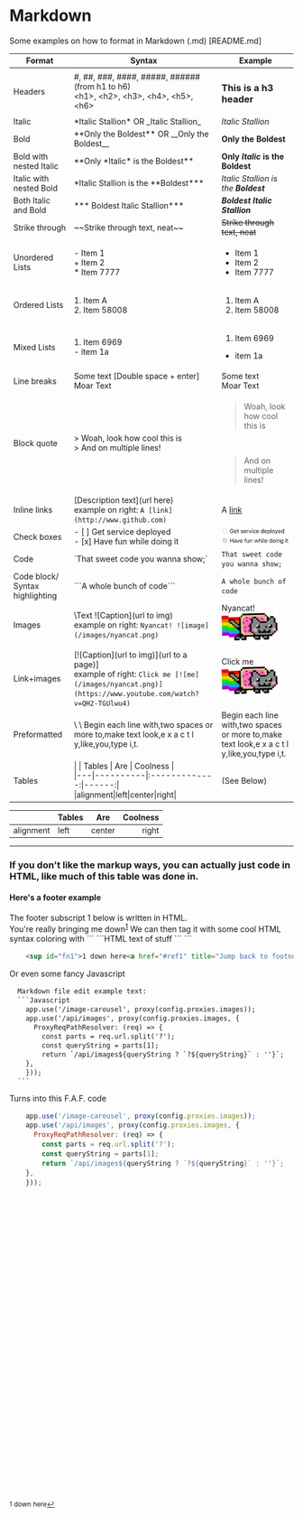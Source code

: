 # Markdown
Some examples on how to format in Markdown (.md) [README.md]

| Format            | Syntax                                                      | Example |
| ------            |-----                                                        |-----    |
| Headers 	        | \#, \##, \###, \####, \#####, \###### (from h1 to h6)                                                                                                         <br> \<h1>, \<h2>, \<h3>, \<h4>, \<h5>, \<h6>                     |  <h3>This is a h3 header</h3>	|
| Italic  	        | \*Italic Stallion\*  OR \_Italic Stallion\_	                 | *Italic Stallion* 	|
| Bold  	          | \*\*Only the Boldest\*\* 	OR \_\_Only the Boldest\_\_        | **Only the Boldest** 	|
| Bold with nested Italic | \*\*Only \*Italic\* is the Boldest\*\*                | **Only *Italic* is the Boldest**  |
| Italic with nested Bold | \*Italic Stallion is the \*\*Boldest\*\*\*            | *Italic Stallion is the **Boldest***   |
| Both Italic and Bold | \*\*\* Boldest Italic Stallion\*\*\*                     | ***Boldest Italic Stallion***   |
| Strike through 	  | \~\~Strike through text, neat\~\~ 	                         | ~~Strike through text, neat~~ 	|
| Unordered Lists 	| \- Item 1  <br>   \+ Item 2  <br>  \* Item 7777              | <ul><li>Item 1</li><li>Item 2</li><li>Item 7777</li></ol>	  |
| Ordered Lists 	  | 1. Item A  <br>  2. Item 58008	                              | <ol><li>Item A</li><li>Item 58008</li></ol>  	|
| Mixed Lists 	    | 1. Item 6969  <br>   \- item 1a 	                            | <ol><li>Item 6969</li></ol><ul><li>item 1a</li></ul> 		|
| Line breaks 	    | Some text [Double space + enter] 	Moar Text                  | Some text  <br>  Moar Text 	|
| Block quote 	    | \> Woah, look how cool this is	 <br> \> And on multiple lines! | <blockquote>Woah, look how cool this is</blockquote><br><blockquote> And on multiple lines!</blockquote> 	|
| Inline links 	    | \[Description text\](url here) <br> example on right: `A [link](http://www.github.com)`  	| A [link](http://www.github.com) 	|
| Check boxes       | \- \[ \] Get service deployed <br> \- \[x\] Have fun while doing it | <img src='/images/chkboxex.png' width='200px' /> |
| Code 	            | \`That sweet code you wanna show;\` 	                       | `That sweet code you wanna show;` 	|
| Code block/ Syntax highlighting 	| \`\`\`A whole bunch of code\`\`\` 	        |  ```A whole bunch of code``` 	|
| Images 	          | \Text ![Caption\](url to img)<br>example on right: `Nyancat! ![image](/images/nyancat.png)`  | Nyancat! <img src='images/nyancat.png' width='100px' /> 	|
| Link+images 	    | \[\![Caption\](url to img)\](url to a page)\]<br>example of right: `Click me [![me](/images/nyancat.png)](https://www.youtube.com/watch?v=QH2-TGUlwu4)`        | Click me <a href='https://www.youtube.com/watch?v=QH2-TGUlwu4' target="_blank"><img src='images/nyancat.png' width='100px' /></a> |
| Preformatted 	    | \ \ Begin each line with,two spaces or more to,make text look,e x a c t l y,like,you,type i,t. 	|   Begin each line with,two spaces or more to,make text look,e x a c t l y,like,you,type i,t. 	|
| Tables 	          | \| \| Tables \|    Are    \| Coolness \|<br> \|---\|----------\|:-------------:\|------:\| <br> \|alignment\|left\|center\|right\| | (See Below)  |

| | Tables   |      Are      |  Coolness |
|---|----------|:-------------:|------:|
|alignment| left| center | right |


--------


<h3>If you don't like the markup ways, you can actually just code in HTML, like much of this table was done in.</h3>  
  <h4>Here's a footer example</h4>  
  The footer subscript <span text-color='red'>1</span> below is written in HTML.   <br>
  You're really bringing me down<sup><a href="\#fn1" id="ref1">1</a></sup>   
  We can then tag it with some cool HTML syntax coloring with    
  ```  
    ```HTML   
      text of stuff
    ```
  ```
  
  ```HTML 
      <sup id="fn1">1 down here<a href="#ref1" title="Jump back to footnote 1 in the text.">↩</a></sup>
  ```
  
  Or even some fancy Javascript 
  ```
    Markdown file edit example text: 
    ```Javascript   
      app.use('/image-carousel', proxy(config.proxies.images));
      app.use('/api/images', proxy(config.proxies.images, {
        ProxyReqPathResolver: (req) => {
          const parts = req.url.split('?');
          const queryString = parts[1];
          return `/api/images${queryString ? `?${queryString}` : ''}`;
      },
      }));
    ```
  ```
  Turns into this F.A.F. code
  ```Javascript   
      app.use('/image-carousel', proxy(config.proxies.images));
      app.use('/api/images', proxy(config.proxies.images, {
        ProxyReqPathResolver: (req) => {
          const parts = req.url.split('?');
          const queryString = parts[1];
          return `/api/images${queryString ? `?${queryString}` : ''}`;
      },
      }));
   ```
  
  <br><br><br><br><br><br><br><br><br><br><br><br><br><br><br><br><br><br><br><br><br><br><br><br><br><br><br><br><br><br><br>

<sup id="fn1">1 down here<a href="#ref1" title="Jump back to footnote 1 in the text.">↩</a></sup>
